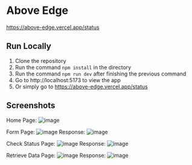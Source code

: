 # Above Edge
https://above-edge.vercel.app/status

## Run Locally
1. Clone the repository
2. Run the command `npm install` in the directory
3. Run the command `npm run dev` after finishing the previous command
4. Go to http://localhost:5173 to view the app
5. Or simply go to https://above-edge.vercel.app/status

## Screenshots
Home Page:
![image](https://github.com/Pranshu1902/Above-Edge/assets/70687348/aae489cd-bded-4f3f-8f67-e76cd0a2e864)

Form Page:
![image](https://github.com/Pranshu1902/Above-Edge/assets/70687348/c4f28579-fa3b-4d75-9ac2-48335b8517fc)
Response:
![image](https://github.com/Pranshu1902/Above-Edge/assets/70687348/222605af-817e-41fd-b082-4ceca1795d4d)

Check Status Page:
![image](https://github.com/Pranshu1902/Above-Edge/assets/70687348/6970c830-0f1a-4d85-9777-424d23410aa8)
Response:
![image](https://github.com/Pranshu1902/Above-Edge/assets/70687348/c5e89c4e-2631-4d32-9b9a-50e6666882b5)

Retrieve Data Page:
![image](https://github.com/Pranshu1902/Above-Edge/assets/70687348/19d33500-6f5b-4eab-b17e-6b8c6e457761)
Response:
![image](https://github.com/Pranshu1902/Above-Edge/assets/70687348/7fcfca9a-16a7-4f9e-a1e3-f730ee863a64)
